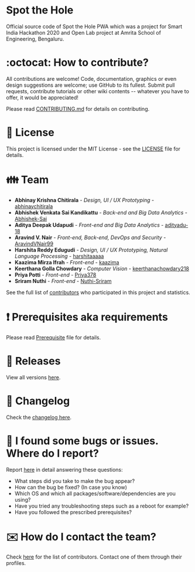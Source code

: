 # Spot the Hole

Official source code of Spot the Hole PWA which was a project for Smart India Hackathon 2020 and Open Lab project at Amrita School of Engineering, Bengaluru.

# :octocat: How to contribute?

All contributions are welcome! Code, documentation, graphics or even design suggestions are welcome; use GitHub to its fullest. Submit pull requests, contribute tutorials or other wiki contents -- whatever you have to offer, it would be appreciated!

Please read [CONTRIBUTING.md](CONTRIBUTING.md) for details on contributing.

# :scroll: License

This project is licensed under the MIT License - see the [LICENSE](LICENSE) file for details.

# :family: Team

-   **Abhinay Krishna Chitirala** - _Design, UI / UX Prototyping_ - [abhinaychitirala](https://github.com/abhinaychitirala)
-   **Abhishek Venkata Sai Kandikattu** - _Back-end and Big Data Analytics_ - [Abhishek-Sai](https://github.com/Abhishek-Sai)
-   **Aditya Deepak Udapudi** - _Front-end and Big Data Analytics_ - [adityadu-18](https://github.com/adityadu-18)
-   **Aravind V. Nair** - _Front-end, Back-end, DevOps and Security_ - [AravindVNair99](https://github.com/AravindVNair99)
-   **Harshita Reddy Edugudi** - _Design, UI / UX Prototyping, Natural Language Processing_ - [harshitaaaaa](https://github.com/harshitaaaaa)
-   **Kaazima Mirza Ifrah** - _Front-end_ - [kaazima](https://github.com/kaazima)
-   **Keerthana Golla Chowdary** - _Computer Vision_ - [keerthanachowdary218](https://github.com/keerthanachowdary218)
-   **Priya Potti** - _Front-end_ - [Priya378](https://github.com/Priya378)
-   **Sriram Nuthi** - _Front-end_ - [Nuthi-Sriram](https://github.com/Nuthi-Sriram)

See the full list of [contributors](https://github.com/aravindvnair99/Spot-the-Hole/graphs/contributors) who participated in this project and statistics.

# :heavy_exclamation_mark: Prerequisites aka requirements

Please read [Prerequisite](Prerequisite.md) file for details.

# :bookmark: Releases

View all versions [here](https://github.com/aravindvnair99/Spot-the-Hole/releases).

# :scroll: Changelog

Check the [changelog here](https://github.com/aravindvnair99/Spot-the-Hole/commits/master).

# :memo: I found some bugs or issues. Where do I report?

Report [here](https://github.com/aravindvnair99/Spot-the-Hole/issues/new/choose) in detail answering these questions:

-   What steps did you take to make the bug appear?
-   How can the bug be fixed? (In case you know)
-   Which OS and which all packages/software/dependencies are you using?
-   Have you tried any troubleshooting steps such as a reboot for example?
-   Have you followed the prescribed prerequisites?

# :envelope: How do I contact the team?

Check [here](https://github.com/aravindvnair99/Spot-the-Hole/graphs/contributors) for the list of contributors. Contact one of them through their profiles.
